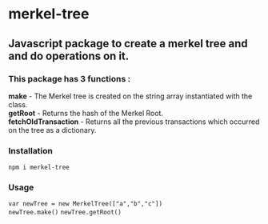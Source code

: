 # merkel-tree

## Javascript package to create a merkel tree and and do operations on it.

### This package has 3 functions : 

**make** - The Merkel tree is created on the string array instantiated with the class.  
**getRoot** - Returns the hash of the Merkel Root.  
**fetchOldTransaction** - Returns all the previous transactions which occurred on the tree as a dictionary.  


### Installation

`npm i merkel-tree`

### Usage

`var newTree = new MerkelTree(["a","b","c"])`  
`newTree.make()`
`newTree.getRoot()`
